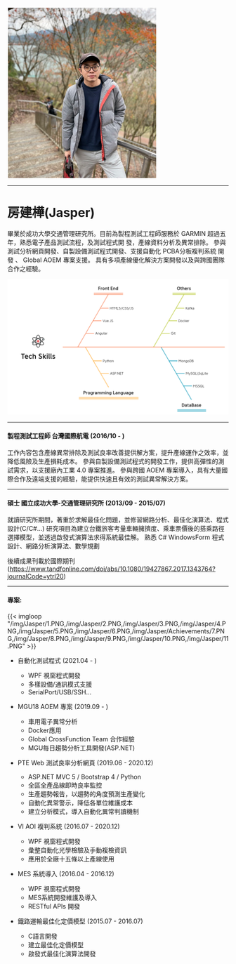 
![](/img/Jasper/fangjasper.png)  


***

# **房建樺(Jasper)** 

畢業於成功大學交通管理研究所。目前為製程測試工程師服務於 GARMIN 超過五年，熟悉電子產品測試流程，及測試程式開
發，產線資料分析及異常排除。 參與測試分析網頁開發、自製設備測試程式開發、支援自動化 PCBA分板複判系統 開發 、 Global AOEM 專案支援。 具有多項產線優化解決方案開發以及與跨國團隊合作之經驗。

![](/img/Jasper/tech_tree.png)  

***

#### 製程測試工程師 台灣國際航電     (2016/10 - )

工作內容包含產線異常排除及測試良率改善提供解方案，提升產線運作之效率，並降低風險及生產損耗成本。
參與自製設備測試程式的開發工作，提供高彈性的測試需求，以支援廠內工業 4.0 專案推進。
參與跨國 AOEM 專案導入，具有大量國際合作及遠端支援的經驗，能提供快速且有效的測試異常解決方案。

***

#### 碩士 國立成功大學-交通管理研究所      (2013/09 - 2015/07)

就讀研究所期間，著重於求解最佳化問題，並修習網路分析、最佳化演算法、程式設計(C/C#...)
研究項目為建立台鐵旅客考量車輛擁擠度、乘車票價後的搭乘路徑選擇模型，並透過啟發式演算法求得系統最佳解。
熟悉 C# WindowsForm 程式設計、網路分析演算法、數學規劃

後續成果刊載於國際期刊 (https://www.tandfonline.com/doi/abs/10.1080/19427867.2017.1343764?journalCode=ytrl20)

***

#### 專案:

{{< imgloop "/img/Jasper/1.PNG,/img/Jasper/2.PNG,/img/Jasper/3.PNG,/img/Jasper/4.PNG,/img/Jasper/5.PNG,/img/Jasper/6.PNG,/img/Jasper/Achievements/7.PNG,/img/Jasper/8.PNG,/img/Jasper/9.PNG,/img/Jasper/10.PNG,/img/Jasper/11.PNG" >}}

* 自動化測試程式 (2021.04 - )
    - WPF 視窗程式開發
    - 多樣設備/通訊模式支援
    - SerialPort/USB/SSH...

* MGU18 AOEM 專案 (2019.09 - )
    - 車用電子異常分析
    - Docker應用
    - Global CrossFunction Team 合作經驗
    - MGU每日趨勢分析工具開發(ASP.NET) 

* PTE Web 測試良率分析網頁 (2019.06 - 2020.12)
    - ASP.NET MVC 5 / Bootstrap 4 / Python
    - 全區全產品線即時良率監控
    - 生產趨勢報告，以趨勢的角度預測生產變化
    - 自動化異常警示，降低各單位維護成本
    - 建立分析模式，導入自動化異常判讀機制    

* VI AOI 複判系統 (2016.07 - 2020.12)
    - WPF 視窗程式開發
    - 彙整自動化光學檢驗及手動複檢資訊
    - 應用於全廠十五條以上產線使用

* MES 系統導入 (2016.04 - 2016.12)
    - WPF 視窗程式開發
    - MES系統開發維護及導入
    - RESTful APIs 開發

* 鐵路運輸最佳化定價模型 (2015.07 - 2016.07)
    - C語言開發
    - 建立最佳化定價模型
	- 啟發式最佳化演算法開發




